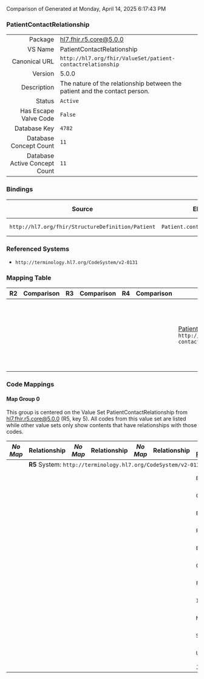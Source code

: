 Comparison of 
Generated at Monday, April 14, 2025 6:17:43 PM

### PatientContactRelationship

|      |     |
| ---: | --- |
| Package | hl7.fhir.r5.core@5.0.0 |
| VS Name | PatientContactRelationship |
| Canonical URL | `http://hl7.org/fhir/ValueSet/patient-contactrelationship` |
| Version | 5.0.0 |
| Description | The nature of the relationship between the patient and the contact person. |
| Status | `Active` |
| Has Escape Valve Code | `False` |
| Database Key | `4782` |
| Database Concept Count | `11` |
| Database Active Concept Count | `11` |
### Bindings

| Source | Element | Binding | Strength | Element Short |
| ------ | ------- | ------- | -------- | ------------- |
| `http://hl7.org/fhir/StructureDefinition/Patient` | `Patient.contact.relationship` | `http://hl7.org/fhir/ValueSet/patient-contactrelationship` | `Extensible` | The kind of relationship |

### Referenced Systems

* `http://terminology.hl7.org/CodeSystem/v2-0131`
### Mapping Table

| R2 | Comparison | R3 | Comparison | R4 | Comparison | R4B | Comparison | R5
| --- | --- | --- | --- | --- | --- | --- | --- | ---
| | | | | | | [PatientContactRelationship](/docs/R4B/ValueSets/PatientContactRelationship.md)<br/> `http://hl7.org/fhir/ValueSet/patient-contactrelationship\|4.3.0` | →→→→→→→<br/>``<br/>- DBKey: `948`<br/>- Reviewed: `n/a`<br/>- By: `n/a`<br/>- Identical: `False`<br/>→→→→→→→<hr/>←←←←←←←<br/>``<br/>- DBKey: `1209`<br/>- Reviewed: `n/a`<br/>- By: `n/a`<br/>- Identical: `False`<br/>←←←←←←←| [PatientContactRelationship](/docs/R5/ValueSets/PatientContactRelationship.md)<br/> `http://hl7.org/fhir/ValueSet/patient-contactrelationship\|5.0.0` 

### Code Mappings


#### Map Group 0

This group is centered on the Value Set PatientContactRelationship from hl7.fhir.r5.core@5.0.0 (R5, key 5).
All codes from this value set are listed while other value sets only show contents that have relationships with those codes.

| *No Map* | Relationship | *No Map* | Relationship | *No Map* | Relationship | [R4B PatientContactRelationship](/docs/R4B/ValueSets/PatientContactRelationship.md)| Relationship | R5 PatientContactRelationship
| --- | --- | --- | --- | --- | --- | --- | --- | ---
| <td colspan="8">**R5** System: `http://terminology.hl7.org/CodeSystem/v2-0131`
| | | | | | | `BP`| _Equivalent_ <br/>(9151/11465)| **`BP`**
| | | | | | | `CP`| _Equivalent_ <br/>(9153/11467)| **`CP`**
| | | | | | | `EP`| _Equivalent_ <br/>(9155/11469)| **`EP`**
| | | | | | | `PR`| _Equivalent_ <br/>(9159/11473)| **`PR`**
| | | | | | | `E`| _Equivalent_ <br/>(9154/11468)| **`E`**
| | | | | | | `C`| _Equivalent_ <br/>(9152/11466)| **`C`**
| | | | | | | `F`| _Equivalent_ <br/>(9156/11470)| **`F`**
| | | | | | | `I`| _Equivalent_ <br/>(9157/11471)| **`I`**
| | | | | | | `N`| _Equivalent_ <br/>(9158/11472)| **`N`**
| | | | | | | `S`| _Equivalent_ <br/>(9160/11474)| **`S`**
| | | | | | | `U`| _Equivalent_ <br/>(9161/11475)| **`U`**
| | | | | | | *11 of 11 codes used* | | *11 of 11 codes used* 

